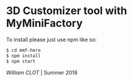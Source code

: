 # 3D Customizer tool with MyMiniFactory


To install please just use npm like so:

```bash
$ cd mmf-hero
$ npm install
$ npm start
```


*William CLOT* | Summer 2018

